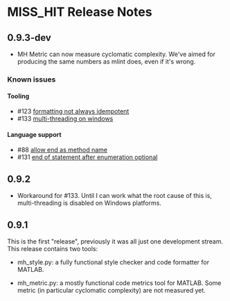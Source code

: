 # MISS_HIT Release Notes

## 0.9.3-dev

* MH Metric can now measure cyclomatic complexity. We've aimed for
  producing the same numbers as mlint does, even if it's wrong.

### Known issues

#### Tooling

* #123 [formatting not always idempotent](https://github.com/florianschanda/miss_hit/issues/123)
* #133 [multi-threading on windows](https://github.com/florianschanda/miss_hit/issues/133)

#### Language support

* #88 [allow end as method name](https://github.com/florianschanda/miss_hit/issues/88)
* #131 [end of statement after enumeration optional](https://github.com/florianschanda/miss_hit/issues/131)

## 0.9.2

* Workaround for #133. Until I can work what the root cause of this
  is, multi-threading is disabled on Windows platforms.

## 0.9.1

This is the first "release", previously it was all just one
development stream. This release contains two tools:

* mh_style.py: a fully functional style checker and code formatter for
  MATLAB.

* mh_metric.py: a mostly functional code metrics tool for MATLAB. Some
  metric (in particular cyclomatic complexity) are not measured yet.
